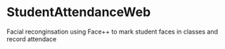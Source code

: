 # StudentAttendanceWeb
 Facial reconginsation using Face++ to mark student faces in classes and record attendace
